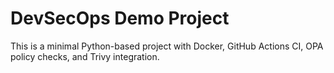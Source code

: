 # DevSecOps Demo Project

This is a minimal Python-based project with Docker, GitHub Actions CI, OPA policy checks, and Trivy integration.